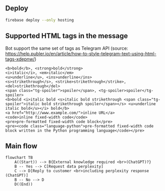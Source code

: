## Deploy
```bash
firebase deploy --only hosting
```



## Supported HTML tags in the message
Bot support the same set of tags as Telegram API (source: https://help.publer.io/en/article/how-to-style-telegram-text-using-html-tags-xdepnw/)
```
<b>bold</b>, <strong>bold</strong>
<i>italic</i>, <em>italic</em>
<u>underline</u>, <ins>underline</ins>
<s>strikethrough</s>, <strike>strikethrough</strike>, <del>strikethrough</del>
<span class="tg-spoiler">spoiler</span>, <tg-spoiler>spoiler</tg-spoiler>
<b>bold <i>italic bold <s>italic bold strikethrough <span class="tg-spoiler">italic bold strikethrough spoiler</span></s> <u>underline italic bold</u></i> bold</b>
<a href="http://www.example.com/">inline URL</a>
<code>inline fixed-width code</code>
<pre>pre-formatted fixed-width code block</pre>
<pre><code class="language-python">pre-formatted fixed-width code block written in the Python programming language</code></pre>
```

## Main flow
```mermaid
flowchart TB
    A((Start)) --> B{External knowledge required <br>(ChatGPT)?}
    B -- Yes --> C[Request data perplexity]
    C --> D[Reply to customer <br>including perplexity response (ChatGPT)]
    B -- No --> D
    D((End))
```
